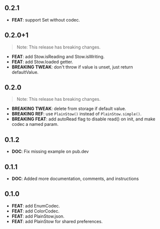 ## 0.2.1

 - **FEAT**: support Set<String> without codec.

## 0.2.0+1

> Note: This release has breaking changes.

 - **FEAT**: add Stow.isReading and Stow.isWriting.
 - **FEAT**: add Stow.loaded getter.
 - **BREAKING** **TWEAK**: don't throw if value is unset, just return defaultValue.

## 0.2.0

> Note: This release has breaking changes.

 - **BREAKING** **TWEAK**: delete from storage if default value.
 - **BREAKING** **REF**: use `PlainStow()` instead of `PlainStow.simple()`.
 - **BREAKING** **FEAT**: add autoRead flag to disable read() on init, and make codec a named param.

## 0.1.2

 - **DOC**: Fix missing example on pub.dev

## 0.1.1

 - **DOC**: Added more documentation, comments, and instructions

## 0.1.0

 - **FEAT**: add EnumCodec.
 - **FEAT**: add ColorCodec.
 - **FEAT**: add PlainStow.json.
 - **FEAT**: add PlainStow for shared preferences.

